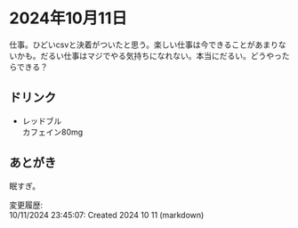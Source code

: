 # 2024年10月11日

仕事。ひどいcsvと決着がついたと思う。楽しい仕事は今できることがあまりないかも。だるい仕事はマジでやる気持ちになれない。本当にだるい。どうやったらできる？

## ドリンク

- レッドブル  
カフェイン80mg

## あとがき

眠すぎ。

変更履歴:  
10/11/2024 23:45:07: Created 2024 10 11 (markdown)  
